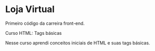 # Loja Virtual
Primeiro código da carreira front-end.

Curso
HTML: Tags básicas

Nesse curso aprendi conceitos iniciais de HTML e suas tags básicas.
